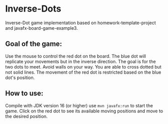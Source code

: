 Inverse-Dots
=========================

Inverse-Dot game implementation based on homework-template-project and javafx-board-game-example3.

Goal of the game:
-----------------
Use the mouse to control the red dot on the board. The blue dot will replicate your movements but in the inverse direction. The goal is for the two dots to meet. Avoid walls on your way. You are able to cross dotted but not solid lines. The movement of the red dot is restricted based on the blue dot's position.

How to use:
-----------
Compile with JDK version 16 (or higher) use `mvn javafx:run` to start the game. Click on the red dot to see its available moving positions and move to the desired position.
